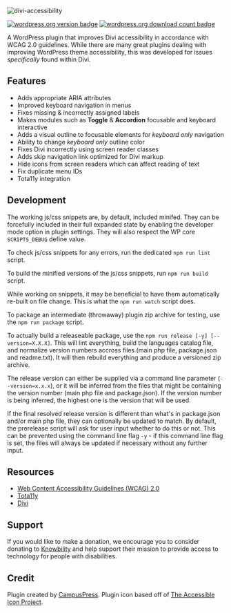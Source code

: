 ![divi-accessibility](https://cloud.githubusercontent.com/assets/6676674/26787287/72430f40-49d7-11e7-89ec-a5bf07eb0f97.png)

[![wordpress.org version badge](https://img.shields.io/wordpress/plugin/v/accessible-divi.svg)](https://wordpress.org/plugins/accessible-divi/) [![wordpress.org download count badge](https://img.shields.io/wordpress/plugin/dt/accessible-divi.svg)](https://wordpress.org/plugins/accessible-divi/)

A WordPress plugin that improves Divi accessibility in accordance with WCAG 2.0 guidelines. While there are many great plugins dealing with improving WordPress theme accessibility, this was developed for issues _specifically_ found within Divi.

## Features

+ Adds appropriate ARIA attributes
+ Improved keyboard navigation in menus
+ Fixes missing & incorrectly assigned labels
+ Makes modules such as __Toggle__ & __Accordion__ focusable and keyboard interactive
+ Adds a visual outline to focusable elements for _keyboard only_ navigation
+ Ability to change _keyboard only_ outline color
+ Fixes Divi incorrectly using screen reader classes
+ Adds skip navigation link optimized for Divi markup
+ Hide icons from screen readers which can affect reading of text
+ Fix duplicate menu IDs
+ Tota11y integration


Development
-----------

The working js/css snippets are, by default, included minifed. They can be forcefully included in their full expanded state by enabling the developer mode option in plugin settings. They will also respect the WP core `SCRIPTS_DEBUG` define value.

To check js/css snippets for any errors, run the dedicated `npm run lint` script.

To build the minified versions of the js/css snippets, run `npm run build` script.

While working on snippets, it may be beneficial to have them automatically re-built on file change. This is what the `npm run watch` script does.

To package an intermediate (throwaway) plugin zip archive for testing, use the `npm run package` script.

To actually build a releaseable package, use the `npm run release [-y] [--version=X.X.X]`. This will lint everything, build the languages catalog file, and normalize version numbers accross files (main php file, package.json and readme.txt). It will then rebuild everything and produce a versioned zip archive.

The release version can either be supplied via a command line parameter (`--version=x.x.x`), or it will be inferred from the files that might be containing the version number (main php file and package.json). If the version number is being inferred, the highest one is the version that will be used.

If the final resolved release version is different than what's in package.json and/or main php file, they can optionally be updated to match. By default, the prerelease script will ask for user input whether to do this or not. This can be prevented using the command line flag `-y` - if this command line flag is set, the files will always be updated if necessary without any further input.


## Resources

+ [Web Content Accessibility Guidelines (WCAG) 2.0](https://www.w3.org/TR/WCAG20/)
+ [Tota11y](https://khan.github.io/tota11y/)
+ [Divi](https://www.elegantthemes.com/gallery/divi/)

## Support

If you would like to make a donation, we encourage you to consider donating to [Knowbility](https://knowbility.org/) and help support their mission to provide access to technology for people with disabilities.

## Credit

Plugin created by [CampusPress](https://campuspress.com). Plugin icon based off of [The Accessible Icon Project](http://accessibleicon.org/).
